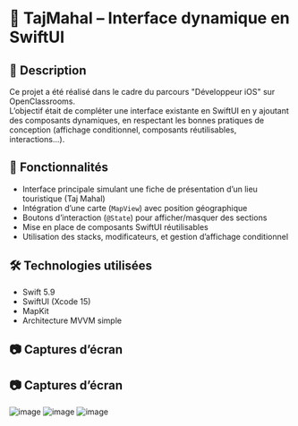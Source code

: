 # 🕌 TajMahal – Interface dynamique en SwiftUI

## 📝 Description

Ce projet a été réalisé dans le cadre du parcours "Développeur iOS" sur OpenClassrooms.  
L’objectif était de compléter une interface existante en SwiftUI en y ajoutant des composants dynamiques, en respectant les bonnes pratiques de conception (affichage conditionnel, composants réutilisables, interactions...).

## 🚀 Fonctionnalités

- Interface principale simulant une fiche de présentation d’un lieu touristique (Taj Mahal)
- Intégration d’une carte (`MapView`) avec position géographique
- Boutons d’interaction (`@State`) pour afficher/masquer des sections
- Mise en place de composants SwiftUI réutilisables
- Utilisation des stacks, modificateurs, et gestion d’affichage conditionnel

## 🛠 Technologies utilisées

- Swift 5.9
- SwiftUI (Xcode 15)
- MapKit
- Architecture MVVM simple

## 📷 Captures d’écran

## 📷 Captures d’écran
![image](https://github.com/user-attachments/assets/1282496b-e5bd-4c0b-917e-29fa959408d5)
![image](https://github.com/user-attachments/assets/f3af1acc-900c-4eb9-9239-54e23609e1dd)
![image](https://github.com/user-attachments/assets/e016a1dc-c492-4121-97d9-f0dc7d08469a)
